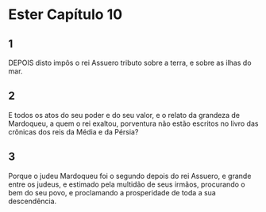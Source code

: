 # Ester Capítulo 10

## 1
DEPOIS disto impôs o rei Assuero tributo sobre a terra, e sobre as ilhas do mar.

## 2
E todos os atos do seu poder e do seu valor, e o relato da grandeza de Mardoqueu, a quem o rei exaltou, porventura não estão escritos no livro das crônicas dos reis da Média e da Pérsia?

## 3
Porque o judeu Mardoqueu foi o segundo depois do rei Assuero, e grande entre os judeus, e estimado pela multidão de seus irmãos, procurando o bem do seu povo, e proclamando a prosperidade de toda a sua descendência.

